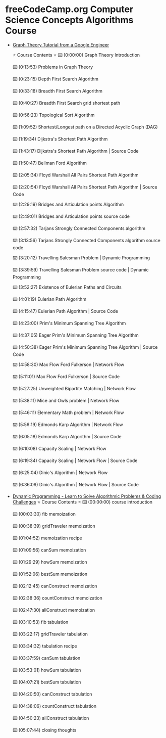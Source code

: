 #  freeCodeCamp.org Computer Science Concepts Algorithms Course

- [Graph Theory Tutorial from a Google Engineer](https://www.youtube.com/watch?v=09_LlHjoEiY&list=PLBZI3Jo1WG62y5CYTXFfcFJbMpww_Chdo&index=24)

  ⭐️ Course Contents ⭐️
  ⌨️ (0:00:00) Graph Theory Introduction
  
  ⌨️ (0:13:53) Problems in Graph Theory
  
  ⌨️ (0:23:15) Depth First Search Algorithm
  
  ⌨️ (0:33:18) Breadth First Search Algorithm
  
  ⌨️ (0:40:27) Breadth First Search grid shortest path
  
  ⌨️ (0:56:23) Topological Sort Algorithm
  
  ⌨️ (1:09:52) Shortest/Longest path on a Directed Acyclic Graph (DAG)
  
  ⌨️ (1:19:34) Dijkstra's Shortest Path Algorithm
  
  ⌨️ (1:43:17) Dijkstra's Shortest Path Algorithm | Source Code
  
  ⌨️ (1:50:47) Bellman Ford Algorithm
  
  ⌨️ (2:05:34) Floyd Warshall All Pairs Shortest Path Algorithm
  
  ⌨️ (2:20:54) Floyd Warshall All Pairs Shortest Path Algorithm | Source Code
  
  ⌨️ (2:29:19) Bridges and Articulation points Algorithm
  
  ⌨️ (2:49:01) Bridges and Articulation points source code

  ⌨️ (2:57:32) Tarjans Strongly Connected Components algorithm
  
  ⌨️ (3:13:56) Tarjans Strongly Connected Components algorithm source code
  
  ⌨️ (3:20:12) Travelling Salesman Problem | Dynamic Programming
  
  ⌨️ (3:39:59) Travelling Salesman Problem source code | Dynamic Programming
  
  ⌨️ (3:52:27) Existence of Eulerian Paths and Circuits
  
  ⌨️ (4:01:19) Eulerian Path Algorithm
  
  ⌨️ (4:15:47) Eulerian Path Algorithm | Source Code
  
  ⌨️ (4:23:00) Prim's Minimum Spanning Tree Algorithm
  
  ⌨️ (4:37:05) Eager Prim's Minimum Spanning Tree Algorithm
  
  ⌨️ (4:50:38) Eager Prim's Minimum Spanning Tree Algorithm | Source Code
  
  ⌨️ (4:58:30) Max Flow Ford Fulkerson | Network Flow
  
  ⌨️ (5:11:01) Max Flow Ford Fulkerson | Source Code
  
  ⌨️ (5:27:25) Unweighted Bipartite Matching | Network Flow
  
  ⌨️ (5:38:11) Mice and Owls problem | Network Flow
  
  ⌨️ (5:46:11) Elementary Math problem | Network Flow
  
  ⌨️ (5:56:19) Edmonds Karp Algorithm | Network Flow

  ⌨️ (6:05:18) Edmonds Karp Algorithm | Source Code
  
  ⌨️ (6:10:08) Capacity Scaling | Network Flow
  
  ⌨️ (6:19:34) Capacity Scaling | Network Flow | Source Code
  
  ⌨️ (6:25:04) Dinic's Algorithm | Network Flow
  
  ⌨️ (6:36:09) Dinic's Algorithm | Network Flow | Source Code

- [Dynamic Programming - Learn to Solve Algorithmic Problems & Coding Challenges](https://www.youtube.com/watch?v=oBt53YbR9Kk&list=PLBZI3Jo1WG62y5CYTXFfcFJbMpww_Chdo&index=16&t=16s)
  ⭐️ Course Contents ⭐️
  ⌨️ (00:00:00) course introduction
  
  ⌨️ (00:03:30) fib memoization
  
  ⌨️ (00:38:39) gridTraveler memoization
  
  ⌨️ (01:04:52) memoization recipe
  
  ⌨️ (01:09:56) canSum memoization
  
  ⌨️ (01:29:29) howSum memoization
  
  ⌨️ (01:52:06) bestSum memoization
  
  ⌨️ (02:12:45) canConstruct memoization
  
  ⌨️ (02:38:36) countConstruct memoization
  
  ⌨️ (02:47:30) allConstruct memoization
  
  ⌨️ (03:10:53) fib tabulation
  
  ⌨️ (03:22:17) gridTraveler tabulation
  
  ⌨️ (03:34:32) tabulation recipe
  
  ⌨️ (03:37:59) canSum tabulation
  
  ⌨️ (03:53:01) howSum tabulation
  
  ⌨️ (04:07:21) bestSum tabulation
  
  ⌨️ (04:20:50) canConstruct tabulation
  
  ⌨️ (04:38:06) countConstruct tabulation
  
  ⌨️ (04:50:23) allConstruct tabulation
  
  ⌨️ (05:07:44) closing thoughts
